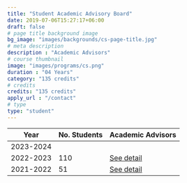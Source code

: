 ```yaml
---
title: "Student Academic Advisory Board"
date: 2019-07-06T15:27:17+06:00
draft: false
# page title background image
bg_image: "images/backgrounds/cs-page-title.jpg"
# meta description
description : "Academic Advisors"
# course thumbnail
image: "images/programs/cs.png"
duration : "04 Years"
category: "135 credits"
# credits
credits: "135 credits"
apply_url : "/contact"
# type
type: "student"
---
```


| Year | No. Students | Academic Advisors |
|------|------------|-----------------|
| 2023-2024 |            |                |
| 2022-2023 |     110     |        [See detail](https://phenikaacs.notion.site/Student-Academic-Advisory-Board-d910e6e4439443348a18e81eecd6da71)         |
| 2021-2022 |     51     |        [See detail](https://phenikaacs.notion.site/Student-Academic-Advisory-Board-d910e6e4439443348a18e81eecd6da71)        |